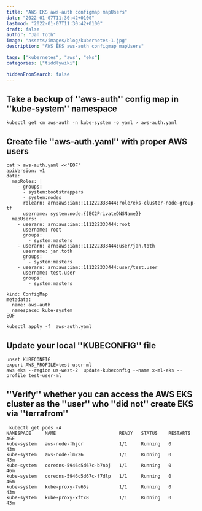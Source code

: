 ```yaml
---
title: "AWS EKS aws-auth configmap mapUsers"
date: "2022-01-07T11:30:42+0100"
lastmod: "2022-01-07T11:30:42+0100"
draft: false
author: "Jan Toth"
image: "assets/images/blog/kubernetes-1.jpg"
description: "AWS EKS aws-auth configmap mapUsers"

tags: ["kubernetes", "aws", "eks"]
categories: ["tiddlywiki"]

hiddenFromSearch: false
---
```


##  Take a backup of ''aws-auth'' config map in ''kube-system'' namespace

```
kubectl get cm aws-auth -n kube-system -o yaml > aws-auth.yaml
```

##  Create file ''aws-auth.yaml'' with proper AWS users

```
cat > aws-auth.yaml <<'EOF'
apiVersion: v1
data:
  mapRoles: |
    - groups:
      - system:bootstrappers
      - system:nodes
      rolearn: arn:aws:iam::111222333444:role/eks-cluster-node-group-tf
      username: system:node:{{EC2PrivateDNSName}}
  mapUsers: |
    - userarn: arn:aws:iam::111222333444:root
      username: root
      groups:
        - system:masters
    - userarn: arn:aws:iam::111222333444:user/jan.toth
      username: jan.toth
      groups:
        - system:masters
    - userarn: arn:aws:iam::111222333444:user/test.user
      username: test.user
      groups:
        - system:masters

kind: ConfigMap
metadata:
  name: aws-auth
  namespace: kube-system
EOF

kubectl apply -f  aws-auth.yaml
```

##  Update your local ''KUBECONFIG'' file

```
unset KUBECONFIG
export AWS_PROFILE=test-user-ml
aws eks --region us-west-2  update-kubeconfig --name x-ml-eks --profile test-user-ml
```

##  ''Verify'' whether you can access the AWS EKS cluster as the ''user'' who ''did not'' create EKS via ''terrafrom''

```
 kubectl get pods -A
NAMESPACE     NAME                       READY   STATUS    RESTARTS   AGE
kube-system   aws-node-fhjcr             1/1     Running   0          43m
kube-system   aws-node-lm226             1/1     Running   0          43m
kube-system   coredns-5946c5d67c-b7nbj   1/1     Running   0          46m
kube-system   coredns-5946c5d67c-f7dlp   1/1     Running   0          46m
kube-system   kube-proxy-7v65s           1/1     Running   0          43m
kube-system   kube-proxy-xftx8           1/1     Running   0          43m

```
